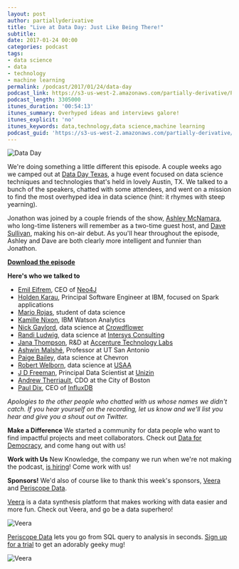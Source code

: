 ```yaml
---
layout: post
author: partiallyderivative
title: "Live at Data Day: Just Like Being There!"
subtitle:
date: 2017-01-24 00:00
categories: podcast
tags:
- data science
- data
- technology
- machine learning
permalink: /podcast/2017/01/24/data-day
podcast_link: https://s3-us-west-2.amazonaws.com/partially-derivative/Partially_Derivative_Data_Day_Texas.mp3
podcast_length: 3305000
itunes_duration: '00:54:13'
itunes_summary: Overhyped ideas and interviews galore!
itunes_explicit: 'no'
itunes_keywords: data,technology,data science,machine learning
podcast_guid: 'https://s3-us-west-2.amazonaws.com/partially-derivative/Partially_Derivative_Data_Day_Texas.mp3'
---
```


![Data Day](https://img.evbuc.com/https%3A%2F%2Fcdn.evbuc.com%2Fimages%2F18885839%2F1820879554%2F1%2Foriginal.jpg?h=150&w=300&rect=0%2C0%2C2160%2C1080&s=6d1d04b250fb15f8507fe179a7558bc2)

We're doing something a little different this episode. A couple weeks ago we camped out at [Data Day Texas](http://datadaytexas.com/), a huge event focused on data science techniques and technologies that's held in lovely Austin, TX. We talked to a bunch of the speakers, chatted with some attendees, and went on a mission to find the most overhyped idea in data science (hint: it rhymes with steep yearning).

Jonathon was joined by a couple friends of the show, [Ashley McNamara](https://twitter.com/ashleymcnamara), who long-time listeners will remember as a two-time guest host, and [Dave Sullivan](https://www.linkedin.com/in/davesullivan41/), making his on-air debut. As you'll hear throughout the episode, Ashley and Dave are both clearly more intelligent and funnier than Jonathon.

[**Download the episode**](https://s3-us-west-2.amazonaws.com/partially-derivative/Partially_Derivative_Data_Day_Texas.mp3)

**Here's who we talked to**
- [Emil Eifrem](https://twitter.com/emileifrem?lang=en), CEO of [Neo4J](https://neo4j.com/)
- [Holden Karau](https://twitter.com/holdenkarau), Principal Software Engineer at IBM, focused on Spark applications
- [Mario Rojas](https://www.linkedin.com/in/mrojas09/), student of data science
- [Kamille Nixon](https://medium.com/@kamillenixon), IBM Watson Analytics
- [Nick Gaylord](https://twitter.com/texastacos), data science at [Crowdflower](https://www.crowdflower.com/)
- [Randi Ludwig](https://www.linkedin.com/in/randi-r-ludwig-717150114/), data science at [Intersys Consulting](https://www.intersysconsulting.com/)
- [Jana Thompson](https://www.linkedin.com/in/luxzia/), R&D at [Accenture Technology Labs](https://www.accenture.com/us-en/accenture-technology-labs-index)
- [Ashwin Malshé](https://twitter.com/ashwinmalshe), Professor at UT San Antonio
- [Paige Bailey](https://www.linkedin.com/in/dynamicwebpaige/), data science at Chevron
- [Robert Welborn](https://twitter.com/robert_welborn), data science at [USAA](https://www.usaa.com/inet/ent_logon/Logon?redirectjsp=true)
- [J D Freeman](http://unizin.org), Principal Data Scientist at [Unizin](unizin.org)
- [Andrew Therriault](https://twitter.com/therriaultphd), CDO at the City of Boston
- [Paul Dix](https://twitter.com/pauldix?lang=en), CEO of [InfluxDB](https://twitter.com/InfluxDB)

*Apologies to the other people who chatted with us whose names we didn't catch. If you hear yourself on the recording, let us know and we'll list you hear and give you a shout out on Twitter.*

**Make a Difference**
We started a community for data people who want to find impactful projects and meet collaborators. Check out [Data for Democracy](https://medium.com/data-for-democracy), and come hang out with us!

**Work with Us**
New Knowledge, the company we run when we're not making the podcast, [is hiring](http://newknowledge.io/careers/)! Come work with us!

**Sponsors!** We'd also of course like to thank this week's sponsors, [Veera](http://getveera.com/) and [Periscope Data](https://www.periscopedata.com/pd).

[Veera](http://getveera.com/) is a data synthesis platform that makes working with data easier and more fun. Check out Veera, and go be a data superhero!

![Veera](http://getveera.com/wp-content/uploads/2016/08/veera-500width.png)

[Periscope Data](https://www.periscopedata.com/pd) lets you go from SQL query to analysis in seconds. [Sign up for a trial](https://www.periscopedata.com/pd) to get an adorably geeky mug!

![Veera](https://dka575ofm4ao0.cloudfront.net/pages-transactional_logos/retina/4879/D0UkitGGRUmlZouNRcaU)
